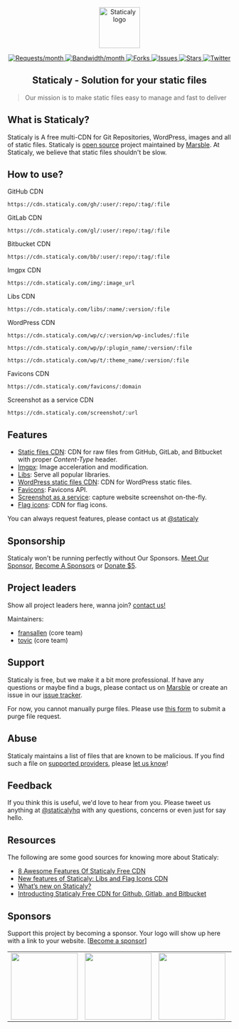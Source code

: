 <p align="center"><a class="clear" href="https://www.staticaly.com/" target="_blank"><img width="92" src="https://cdn.staticaly.com/img/www.staticaly.com/static/images/staticaly.png?w=92" alt="Staticaly logo"></a></p>

<p class="staticaly-badge" align="center">
    <a href="https://www.staticaly.com/stats">
        <img src="https://apis.marsble.com/badges/v1/staticaly?req" alt="Requests/month">
    </a>
    <a href="https://www.staticaly.com/stats">
        <img src="https://apis.marsble.com/badges/v1/staticaly?bandwidth" alt="Bandwidth/month">
    </a>
    <a href="https://github.com/marsble/staticaly/network" target="_blank">
        <img src="https://cdn.staticaly.com/badges/github/forks/marsble/staticaly.svg?style=social" alt="Forks">
    </a>
    <a href="https://github.com/marsble/staticaly/issues" target="_blank">
        <img src="https://cdn.staticaly.com/badges/github/issues/marsble/staticaly.svg?style=social" alt="Issues">
    </a>
    <a href="https://github.com/marsble/staticaly/stargazers" target="_blank">
        <img src="https://cdn.staticaly.com/badges/github/stars/marsble/staticaly.svg?style=social" alt="Stars">
    </a>
    <a href="https://twitter.com/staticalyhq" target="_blank">
        <img src="https://cdn.staticaly.com/badges/twitter/follow/staticalyhq.svg?label=Follow&style=social" alt="Twitter">
    </a>
</p>

<h2 align="center">
    Staticaly - Solution for your static files
</h2>

> Our mission is to make static files easy to manage and fast to deliver

What is Staticaly?
------------------

Staticaly is A free multi-CDN for Git Repositories, WordPress, images and all of static files. Staticaly is [open source](https://github.com/marsble/staticaly) project maintained by [Marsble](https://www.marsble.com/). At Staticaly, we believe that static files shouldn't be slow.

How to use?
-----

GitHub CDN

`https://cdn.staticaly.com/gh/:user/:repo/:tag/:file`

GitLab CDN

`https://cdn.staticaly.com/gl/:user/:repo/:tag/:file`

Bitbucket CDN

`https://cdn.staticaly.com/bb/:user/:repo/:tag/:file`

Imgpx CDN

`https://cdn.staticaly.com/img/:image_url`

Libs CDN

`https://cdn.staticaly.com/libs/:name/:version/:file`

WordPress CDN

`https://cdn.staticaly.com/wp/c/:version/wp-includes/:file`

`https://cdn.staticaly.com/wp/p/:plugin_name/:version/:file`

`https://cdn.staticaly.com/wp/t/:theme_name/:version/:file`

Favicons CDN

`https://cdn.staticaly.com/favicons/:domain`

Screenshot as a service CDN

`https://cdn.staticaly.com/screenshot/:url`

Features
--------

- [Static files CDN](https://www.staticaly.com): CDN for raw files from GitHub, GitLab, and Bitbucket with proper *Content-Type* header.
- [Imgpx](https://www.staticaly.com/imgpx): Image acceleration and modification.
- [Libs](https://www.marsble.com/t/125): Serve all popular libraries.
- [WordPress static files CDN](https://www.staticaly.com): CDN for WordPress static files.
- [Favicons](https://www.staticaly.com/favicons): Favicons API.
- [Screenshot as a service](https://cdn.staticaly.com/screenshot/staticaly.com): capture website screenshot on-the-fly.
- [Flag icons](https://www.marsble.com/t/125): CDN for flag icons.

You can always request features, please contact us at [@staticaly](https://www.marsble.com/u/staticaly)

Sponsorship
-----------

Staticaly won't be running perfectly without Our Sponsors. [Meet Our Sponsor](https://www.staticaly.com/sponsors), [Become A Sponsors](https://www.staticaly.com/become-a-sponsors) or [Donate $5](https://www.staticaly.com/donate).

Project leaders
---------------

Show all project leaders here, wanna join? [contact us!](https://www.staticaly.com/contact?subject=Join%20The%20Team)

Maintainers:

- [fransallen](https://github.com/fransallen) (core team)
- [tovic](https://github.com/tovic) (core team)

Support
-------

Staticaly is free, but we make it a bit more professional. If have any questions or maybe find a bugs, please contact us on [Marsble](https://www.marsble.com/u/staticaly) or create an issue in our [issue tracker](https://github.com/marsble/staticaly/issues).

For now, you cannot manually purge files. Please use [this form](https://docs.google.com/forms/d/e/1FAIpQLSeaBwAE4D3lee-h0LzfO4t2KUvgwTSOT3GomLo1DPNmWp8X1Q/viewform) to submit a purge file request.

Abuse
-----

Staticaly maintains a list of files that are known to be malicious. If you find such a file on [supported providers](https://www.staticaly.com/network#supported-providers), please [let us know](https://www.staticaly.com/contact?subject=Abuse)!

Feedback
--------

If you think this is useful, we'd love to hear from you. Please tweet us anything at [@staticalyhq](https://twitter.com/staticalyhq) with any questions, concerns or even just for say hello.

Resources
---------

The following are some good sources for knowing more about Staticaly:

*   [8 Awesome Features Of Staticaly Free CDN](https://blog.runcloud.io/2019/04/14/staticaly.html)
*   [New features of Staticaly: Libs and Flag Icons CDN](https://www.marsble.com/t/125)
*   [What’s new on Staticaly?](https://www.marsble.com/t/104)
*   [Introducting Staticaly Free CDN for Github, Gitlab, and Bitbucket](https://www.marsble.com/t/23)

Sponsors
--------------------------------------

Support this project by becoming a sponsor. Your logo will show up here with a link to your website. [[Become a sponsor](https://www.staticaly.com/become-a-sponsor)]

<!--platinum start-->
<table class="about-optimus" align="center">
  <tbody>
    <tr>
      <td align="center" valign="middle">
        <a class="clear" href="https://www.cloudflare.com/?utm_source=Staticaly.com&utm_medium=Logo&utm_campaign=Sponsor%20link" target="_blank">
          <img width="150px" src="https://www.staticaly.com/static/images/sponsors/cloudflare.png">
        </a>
      </td>
      <td align="center" valign="middle">
      <a class="clear" href="https://www.cdn77.com/?utm_source=Staticaly.com&utm_medium=Logo&utm_campaign=Sponsor%20link" target="_blank">
        <img width="150px" src="https://www.staticaly.com/static/images/sponsors/cdn77.png">
      </a>
      </td>
      <td align="center" valign="middle">
        <a class="clear" href="https://www.fastly.com/?utm_source=Staticaly.com&utm_medium=Logo&utm_campaign=Sponsor%20link" target="_blank">
          <img width="150px" src="https://www.staticaly.com/static/images/sponsors/fastly.png">
        </a>
      </td>
      <td align="center" valign="middle">
        <a class="clear" href="https://www.bunnycdn.com/?utm_source=Staticaly.com&utm_medium=Logo&utm_campaign=Sponsor%20link" target="_blank">
          <img width="150px" src="/static/images/sponsors/bunnycdn.png">
        </a>
      </td>
      <td align="center" valign="middle">
        <a class="clear" href="https://www.cedexis.com/?utm_source=Staticaly.com&utm_medium=Logo&utm_campaign=Sponsor%20link" target="_blank">
          <img width="150px" src="https://www.staticaly.com/static/images/sponsors/cedexis.png">
        </a>
      </td>
      <td align="center" valign="middle">
        <a class="clear" href="https://www.dediserve.com/?utm_source=Staticaly.com&utm_medium=Logo&utm_campaign=Sponsor%20link" target="_blank">
          <img width="150px" src="https://www.staticaly.com/static/images/sponsors/dediserve-dark.svg">
        </a>
      </td>
    </tr>
  </tbody>
</table>
<!--platinum end-->